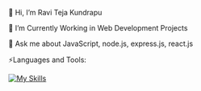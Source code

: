 👋 Hi, I’m Ravi Teja Kundrapu

👀 I’m Currently Working in Web Development Projects
  
💬 Ask me about JavaScript, node.js, express.js, react.js

⚡Languages and Tools:

[![My Skills](https://skillicons.dev/icons?i=html,css,bootstrap,js,sqlite,git,linux,nodejs,express,react,azure,py,oracle)](https://skillicons.dev)
